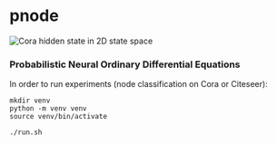 # pnode
![Cora hidden state in 2D state space](https://github.com/mrgsv/pnode/blob/main/cora_v2_plot_2D_state_space.png?raw=true)
### Probabilistic Neural Ordinary Differential Equations

In order to run experiments (node classification on Cora or Citeseer):
```shell
mkdir venv
python -m venv venv
source venv/bin/activate

./run.sh
```


